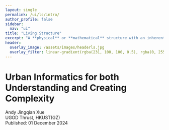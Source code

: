 ```yaml
---
layout: single
permalink: /ui/ls/intro/
author_profile: false
sidebar:
  nav: "ui"
title: "Living Structure"
excerpt: "A **physical** or **mathematical** structure with an inherent hierarchy, which can trigger the feeling of **livingness** in the human mind and heart."
header:
  overlay_image: /assets/images/headerls.jpg
  overlay_filter: linear-gradient(rgba(231, 100, 100, 0.5), rgba(0, 255, 255, 0.5))
---
```


# Urban Informatics for both Understanding and Creating Complexity
<div class="author-info">
  Andy Jingqian Xue<br>
  UGOD Thrust, HKUST(GZ)<br>
  Published: 01 December 2024
</div>
